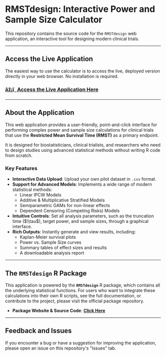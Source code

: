 

# RMSTdesign: Interactive Power and Sample Size Calculator

This repository contains the source code for the `RMSTdesign` web application, an interactive tool for designing modern clinical trials.

-----

## Access the Live Application

The easiest way to use the calculator is to access the live, deployed version directly in your web browser. No installation is required.

### **[âž¡ï¸ Access the Live Application Here](https://arnab96.shinyapps.io/uthsc-app/)**

-----

## About the Application

This web application provides a user-friendly, point-and-click interface for performing complex power and sample size calculations for clinical trials that use the **Restricted Mean Survival Time (RMST)** as a primary endpoint.

It is designed for biostatisticians, clinical trialists, and researchers who need to design studies using advanced statistical methods without writing R code from scratch.

### Key Features

  * **Interactive Data Upload**: Upload your own pilot dataset in `.csv` format.
  * **Support for Advanced Models**: Implements a wide range of modern statistical methods:
      * Linear IPCW Models
      * Additive & Multiplicative Stratified Models
      * Semiparametric GAMs for non-linear effects
      * Dependent Censoring (Competing Risks) Models
  * **Intuitive Controls**: Set all analysis parameters, such as the truncation time ($\\tau$), target power, and sample sizes, through a graphical interface.
  * **Rich Outputs**: Instantly generate and view results, including:
      * Kaplan-Meier survival plots
      * Power vs. Sample Size curves
      * Summary tables of effect sizes and results
      * A downloadable analysis report

-----

## The `RMSTdesign` R Package

This application is powered by the **`RMSTdesign`** R package, which contains all the underlying statistical functions. For users who want to integrate these calculations into their own R scripts, see the full documentation, or contribute to the project, please visit the official package repository.

  * **Package Website & Source Code**: [**Click Here**](https://uthsc-zhang.github.io/RMSTpowerBoost-Package/articles/RMSTpowerBoost.html)

-----

## Feedback and Issues

If you encounter a bug or have a suggestion for improving the application, please open an issue on this repository's "Issues" tab.
